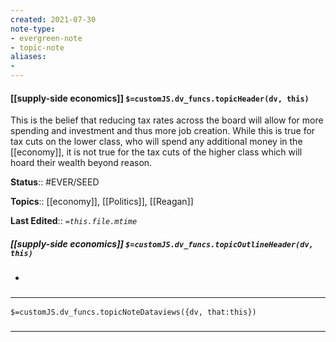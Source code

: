 ```yaml
---
created: 2021-07-30
note-type: 
- evergreen-note
- topic-note
aliases:
- 
---
```

 
#### [[supply-side economics]] `$=customJS.dv_funcs.topicHeader(dv, this)`
This is the belief that reducing tax rates across the board will allow for more spending and investment and thus more job creation. While this is true for tax cuts on the lower class, who will spend any additional money in the [[economy]], it is not true for the tax cuts of the higher class which will hoard their wealth beyond reason.

**Status**:: #EVER/SEED 

**Topics**::  [[economy]], [[Politics]], [[Reagan]]

**Last Edited**:: *`=this.file.mtime`*

##### [[supply-side economics]] `$=customJS.dv_funcs.topicOutlineHeader(dv, this)`
- 

### <hr class="dataviews"/>

`$=customJS.dv_funcs.topicNoteDataviews({dv, that:this})`


### <hr class="references"/>